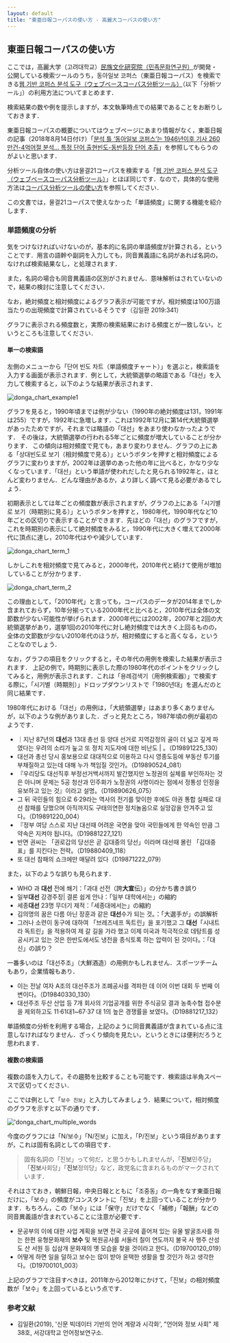 ```yaml
---
layout: default
title: "東亜日報コーパスの使い方 - 高麗大コーパスの使い方"
---
```

## 東亜日報コーパスの使い方

ここでは，高麗大学（고려대학교）[民族文化研究院（민족문화연구원）](https://riks.korea.ac.kr/)が開発・公開している検索ツールのうち，동아일보 코퍼스（東亜日報コーパス）を検索できる[웹 기반 코퍼스 분석 도구（ウェブベースコーパス分析ツール）](http://corpus.korea.ac.kr/donga/)（以下「分析ツール」）の利用方法についてまとめます．

検索結果の数や例を提示しますが，本文執筆時点での結果であることをお断りしておきます．

東亜日報コーパスの概要についてはウェブページにあまり情報がなく，東亜日報の記事（2018年8月14日付け）「[분석 틀 ‘동아일보 코퍼스’는 1946년이후 기사 260만건-4억어절 분석… 특정 단어 출현빈도-동반등장 단어 추출](https://www.donga.com/news/Culture/article/all/20180814/91504067/1)」を参照してもらうのがよいと思います．

分析ツール自体の使い方は물결21コーパスを検索する「[웹 기반 코퍼스 분석 도구（ウェブベースコーパス分析ツール）](http://corpus.korea.ac.kr/donga/)」とほぼ同じです．なので，具体的な使用方法は[コーパス分析ツールの使い方](../korea/trend21)を参照してください．

この文書では，물결21コーパスで使えなかった「単語頻度」に関する機能を紹介します．

### 単語頻度の分析

気をつけなければいけないのが，基本的に名詞の単語頻度が計算される，ということです．用言の語幹や副詞を入力しても，同音異義語に名詞があれば名詞の，なければ検索結果なし，と処理されます．

また，名詞の場合も同音異義語の区別がされません．意味解析はされていないので，結果の検討に注意してください．

なお，絶対頻度と相対頻度によるグラフ表示が可能ですが，相対頻度は100万語当たりの出現頻度で計算されているそうです（김일환 2019:341）

グラフに表示される頻度数と，実際の検索結果における頻度とが一致しない，というところも注意してください．

#### 単一の検索語

左側のメニューから「단어 빈도 차트（単語頻度チャート）」を選ぶと，検索語を入力する画面が表示されます．例として，大統領選挙の略語である「대선」を入力して検索すると，以下のような結果が表示されます．

![donga_chart_example1](../img/donga_chart_example1.png)

グラフを見ると，1990年頃までは例が少ない（1990年の絶対頻度は131，1991年は255）ですが，1992年に急増します．これは1992年12月に第14代大統領選挙があったためですが，それまでは略語の「대선」をあまり使わなかったようです．
その後は，大統領選挙の行われる5年ごとに頻度が増大していることが分かります．
この傾向は相対頻度で見ても，あまり変わりません．グラフの上にある「상대빈도로 보기（相対頻度で見る）」というボタンを押すと相対頻度によるグラフに変わりますが，2002年は選挙のあった他の年に比べると，かなり少なくなっています．「대선」という単語が使われだしたと見られる1992年と，ほとんど変わりません．どんな理由があるか，より詳しく調べて見る必要があるでしょう．

初期表示としては年ごとの頻度数が表示されますが，グラフの上にある「시기별로 보기（時期別に見る）」というボタンを押すと，1980年代，1990年代など10年ごとの区切りで表示することができます．先ほどの「대선」のグラフですが，これを時期別の表示にして絶対頻度をみると，1990年代に大きく増えて2000年代に頂点に達し，2010年代はやや減少しています．

![donga_chart_term_1](../img/donga_chart_term_1.png)

しかしこれを相対頻度で見てみると，2000年代，2010年代と続けて使用が増加していることが分かります．

![donga_chart_term_2](../img/donga_chart_term_2.png)

この理由として，「2010年代」と言っても，コーパスのデータが2014年までしか含まれておらず，10年分揃っている2000年代と比べると，2010年代は全体の文節数が少ない可能性が挙げられます．2000年代には2002年，2007年と2回の大統領選挙があり，選挙1回の2010年代に対し絶対頻度では大きく上回るものの，全体の文節数が少ない2010年代のほうが，相対頻度にすると高くなる，ということなのでしょう．

なお，グラフの項目をクリックすると，その年代の用例を検索した結果が表示されます．
上記の例で，時期別に表示した際の1980年代のポイントをクリックしてみると，用例が表示されます．これは「용례검색기（用例検索器）」で検索する際に，「시기별（時期別）」ドロップダウンリストで「1980년대」を選んだのと同じ結果です．

1980年代における「대선」の用例は，「大統領選挙」はあまり多くありませんが，以下のような例がありました．ざっと見たところ，1987年頃の例が最初のようです．

- ｜지난 87년의 **대선**과 13대 총선 등 양대 선거로 지역감정의 골이 더 넓고 깊게 파였다는 우려의 소리가 눞고 또 정치 지도자에 대한 비난도 | 。（D19891225_130）
- 대선과 총선 당시 홍보용으로 대대적으로 이용하고 다시 영종도등에 부동산 투기를 부채질하고 있는데 대해 누가 책임질 것인가。（D19890524_081）
- 『우리당도 대선직후 부정선거백서까지 발간했지만 노정권의 실체를 부인하자는 것은 아니며 문제는 5공 청산과 민주화가 노정권의 사명이라는 점에서 정통성 인정을 유보하고 있는 것』이라고 설명。（D19890626_075）
- 그 뒤 국민들의 힘으로 6·29라는 역사의 전기를 맞이한 후에도 야권 통합 실패로 대선 참패를 당했으며 아직까지도 구태의연한 정치놀음으로 실망감을 안겨주고 있다。（D19891220_004）
- 『정부 여당 스스로 지난 대선때 어려운 국면을 맞아 국민들에게 한 약속인 만큼 그 약속은 지켜야 됩니다。（D19881227_121）
- 반면 권씨는 「권로갑의 당선은 곧 김대중의 당선」이라며 대선때 몰린 「김대중표」를 지킨다는 전략。（D19880409_118）
- 또 대선 참패의 쇼크에만 매달려 있다（D19871222_079）

また，以下のような誤りも見られます．

- WHO 과 **대선** 전에 쐐기：「과대 선전（誇**大宣**伝）」の分かち書き誤り
- 일부**대선** 강경주장| 결론 쉽게 안나：「일부 대학에서는」の縮約
- 세종**대선** 23명 무더기 제적：「세종대에서는」の縮約
- 김의명의 꿈은 다름 아닌 장훈과 같은 **대선**수가 되는 것。：「大選手が」の誤解析
- 그러나 소련이 동구에 대하여 「브레즈네프 독트린」을 포기했고 그 **대선**「시내트라 독트린」을 적용하여 제 갈 길을 가라 했고 이제 미국과 적극적으로 데탕트를 성공시키고 있는 것은 한반도에서도 냉전을 종식토록 하는 압력이 된 것이다。：「대신」の誤り？

一番多いのは「대선주조」（大鮮酒造）の用例かもしれません．スポーツチームもあり，企業情報もあり．

- 이는 전날 여자 A조의 대선주조가 조폐공사를 격파한 데 이어 이번 대회 두 번째 이변이다。（D19840330_130）
- 대선주조 두산 산업 등 7개 회사의 기업공개를 위한 주식공모 결과 농축수협 접수분을 제외하고도 11·61대1~67·37 대 1의 높은 경쟁률을 보였다。（D19881217_132）

単語頻度の分析を利用する場合，上記のように同音異義語が含まれている点に注意しなければなりません．ざっくり傾向を見たい，というときには便利だろうと思われます．

#### 複数の検索語

複数の語を入力して，その趨勢を比較することも可能です．検索語は半角スペースで区切ってください．

ここでは例として「`보수 진보`」と入力してみましょう．結果について，相対頻度のグラフを示すと以下の通りです．

!['donga_chart_multiple_words](../img/donga_chart_multiple_words.png)

今度のグラフには「N/보수」「N/진보」に加え，「P/진보」という項目がありますが，これは固有名詞としての項目です．

> 固有名詞の「진보」って何だ，と思うかもしれませんが，「**진보**민주당」「**진보**사회당」「**진보**정의당」など，政党名に含まれるものがマークされています．

それはさておき，朝鮮日報，中央日報とともに「조중동」の一角をなす東亜日報だけに，「보수」の頻度がコンスタントに「진보」を上回っていることが分かります．もちろん，この「보수」には「保守」だけでなく「補修」「報酬」などの同音異義語が含まれていることに注意が必要です．

- 문공부의 이에 대한 사업 계획을 보면 전국 곳곳에 흩어져 있는 유물 발굴조사를 하는 한편 유형문화재의 **보수** 및 복원공사를 서둘러 칠이 연도까지 불국 사 행주 산성 도 산 서원 등 십삼개 문화재의 옛 모습을 찾을 것이라고 한다。（D19700120_019）
- 어떻게 하면 일을 덜하고 보수는 많이 받아 윤택한 생활을 할 것인가 하고 생각한다。（D19700101_003）

上記のグラフで注目すべきは，2011年から2012年にかけて，「진보」の相対頻度数が「보수」を上回っているという点です．

### 参考文献

- 김일환(2019), '신문 빅데이터 기반의 언어 계량과 시각화', "언어와 정보 사회" 제38호, 서강대학교 언어정보연구소.
